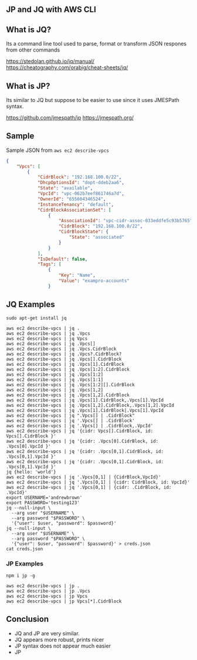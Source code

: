 ## JP and JQ with AWS CLI

## What is JQ?

Its a command line tool used to parse, format or transform JSON respones from other commands

https://stedolan.github.io/jq/manual/
https://cheatography.com/orabig/cheat-sheets/jq/

## What is JP?

Its similar to JQ but suppose to be easier to use since it uses JMESPath syntax.

https://github.com/jmespath/jp
https://jmespath.org/

## Sample

Sample JSON from `aws ec2 describe-vpcs`

```json
{
    "Vpcs": [
        {
            "CidrBlock": "192.168.100.0/22",
            "DhcpOptionsId": "dopt-ddeb2aa6",
            "State": "available",
            "VpcId": "vpc-062b7eef861746a7d",
            "OwnerId": "655604346524",
            "InstanceTenancy": "default",
            "CidrBlockAssociationSet": [
                {
                    "AssociationId": "vpc-cidr-assoc-033eddfe5c93b5765",
                    "CidrBlock": "192.168.100.0/22",
                    "CidrBlockState": {
                        "State": "associated"
                    }
                }
            ],
            "IsDefault": false,
            "Tags": [
                {
                    "Key": "Name",
                    "Value": "exampro-accounts"
                }
```

## JQ Examples

```
sudo apt-get install jq
```

```
aws ec2 describe-vpcs | jq .
aws ec2 describe-vpcs | jq .Vpcs
aws ec2 describe-vpcs | jq Vpcs
aws ec2 describe-vpcs | jq .Vpcs[]
aws ec2 describe-vpcs | jq .Vpcs.CidrBlock
aws ec2 describe-vpcs | jq .Vpcs?.CidrBlock?
aws ec2 describe-vpcs | jq .Vpcs[].CidrBlock
aws ec2 describe-vpcs | jq .Vpcs[1].CidrBlock
aws ec2 describe-vpcs | jq .Vpcs[1:2].CidrBlock
aws ec2 describe-vpcs | jq .Vpcs[1:2]
aws ec2 describe-vpcs | jq .Vpcs[1:1]
aws ec2 describe-vpcs | jq .Vpcs[1:2][].CidrBlock
aws ec2 describe-vpcs | jq .Vpcs[1,2]
aws ec2 describe-vpcs | jq .Vpcs[1,2].CidrBlock
aws ec2 describe-vpcs | jq .Vpcs[1].CidrBlock,.Vpcs[1].VpcId
aws ec2 describe-vpcs | jq .Vpcs[1,2].CidrBlock,.Vpcs[1,2].VpcId
aws ec2 describe-vpcs | jq .Vpcs[1].CidrBlock|.Vpcs[1].VpcId
aws ec2 describe-vpcs | jq ".Vpcs[] | .CidrBlock"
aws ec2 describe-vpcs | jq '.Vpcs[] | .CidrBlock'
aws ec2 describe-vpcs | jq '.Vpcs[] | .CidrBlock,.VpcId'
aws ec2 describe-vpcs | jq '{cidr: Vpcs[].CidrBlock, id: Vpcs[].CidrBlock }'
aws ec2 describe-vpcs | jq '{cidr: .Vpcs[0].CidrBlock, id: .Vpcs[0].VpcId }'
aws ec2 describe-vpcs | jq '{cidr: .Vpcs[0,1].CidrBlock, id: .Vpcs[0,1].VpcId }'
aws ec2 describe-vpcs | jq '{cidr: .Vpcs[0,1].CidrBlock, id: .Vpcs[0,1].VpcId }'
jq {hello: 'world'}
aws ec2 describe-vpcs | jq '.Vpcs[0,1] | {CidrBlock,VpcId}'
aws ec2 describe-vpcs | jq '.Vpcs[0,1] | {cidr: CidrBlock, id: VpcId}'
aws ec2 describe-vpcs | jq '.Vpcs[0,1] | {cidr: .CidrBlock, id: .VpcId}'
export USERNAME='andrewbrown'
export PASSWORD='testing123'
jq --null-input \
  --arg user "$USERNAME" \
  --arg password "$PASSWORD" \
  '{"user": $user, "password": $password}'
jq --null-input \
  --arg user "$USERNAME" \
  --arg password "$PASSWORD" \
  '{"user": $user, "password": $password}' > creds.json
cat creds.json
```

### JP Examples

```
npm i jp -g
```

```
aws ec2 describe-vpcs | jp .
aws ec2 describe-vpcs | jp .Vpcs
aws ec2 describe-vpcs | jp Vpcs
aws ec2 describe-vpcs | jp Vpcs[*].CidrBlock
```

## Conclusion

- JQ and JP are very similar.
- JQ appears more robust, prints nicer
- JP syntax does not appear much easier
- JP